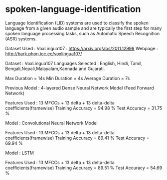 # spoken-language-identification

Language Identification (LID) systems are used to classify the spoken language from a given audio sample and are typically the first step for many spoken language processing tasks, such as Automatic Speech Recognition (ASR) systems.

Dataset Used : VoxLingua107 : https://arxiv.org/abs/2011.12998
Webpage : http://bark.phon.ioc.ee/voxlingua107/

Dataset : VoxLingua107
Languages Selected : English, Hindi, Tamil, Bengali,Nepali,Malayalam,Kannada and Gujarati.

Max Duration = 14s
Min Duration = 4s
Average Duration = 7s

Previous Model : 4-layered Dense Neural Network Model
(Feed Forward Network)

Features Used : 13 MFCCs + 13 delta + 13 delta-delta coefficients(framewise) 
Training Accuracy  = 94.98 %
Test Accuracy = 31.75 %

Model : Convolutional Neural Network Model

Features Used : 13 MFCCs + 13 delta + 13 delta-delta coefficients(framewise) 
Training Accuracy  =  89.41 %
Test Accuracy =  69.94 %

Model : LSTM

Features Used : 13 MFCCs + 13 delta + 13 delta-delta coefficients(framewise) 
Training Accuracy  =  89.51 %
Test Accuracy =  54.69 %
